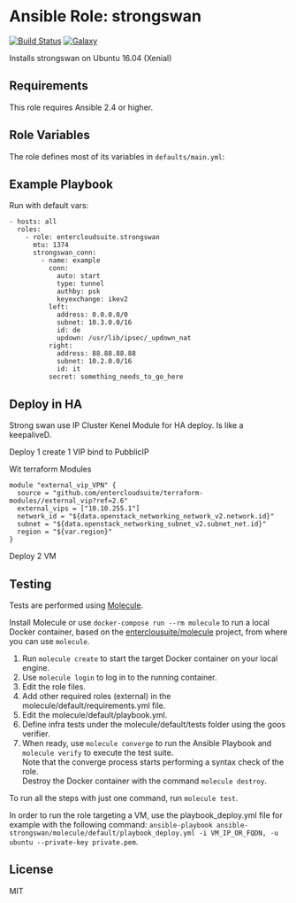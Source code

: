 Ansible Role: strongswan 
======================================

[![Build Status](https://travis-ci.org/entercloudsuite/ansible-strongswan.svg?branch=master)](https://travis-ci.org/entercloudsuite/ansible-strongswan)
[![Galaxy](https://img.shields.io/badge/galaxy-entercloudsuite.strongswan-blue.svg?style=flat-square)](https://galaxy.ansible.com/entercloudsuite/strongswan)  

Installs strongswan on Ubuntu 16.04 (Xenial)

## Requirements

This role requires Ansible 2.4 or higher.

## Role Variables

The role defines most of its variables in `defaults/main.yml`:

## Example Playbook

Run with default vars:

    - hosts: all
      roles:
        - role: entercloudsuite.strongswan
          mtu: 1374
          strongswan_conn:
            - name: example
              conn:
                auto: start
                type: tunnel
                authby: psk
                keyexchange: ikev2
              left:
                address: 0.0.0.0/0
                subnet: 10.3.0.0/16
                id: de
                updown: /usr/lib/ipsec/_updown_nat
              right:
                address: 88.88.88.88
                subnet: 10.2.0.0/16
                id: it
              secret: something_needs_to_go_here

## Deploy in HA
Strong swan use IP Cluster Kenel Module for HA deploy.
Is like a keepaliveD.

Deploy
1 create 1 VIP bind to PubblicIP

Wit terraform Modules

```
module "external_vip_VPN" {
  source = "github.com/entercloudsuite/terraform-modules//external_vip?ref=2.6"
  external_vips = ["10.10.255.1"]
  network_id = "${data.openstack_networking_network_v2.network.id}"
  subnet = "${data.openstack_networking_subnet_v2.subnet_net.id}"
  region = "${var.region}"
}

```
Deploy 2 VM

## Testing

Tests are performed using [Molecule](http://molecule.readthedocs.org/en/latest/).

Install Molecule or use `docker-compose run --rm molecule` to run a local Docker container, based on the [enterclousuite/molecule](https://hub.docker.com/r/fminzoni/molecule/) project, from where you can use `molecule`.

1. Run `molecule create` to start the target Docker container on your local engine.  
2. Use `molecule login` to log in to the running container.  
3. Edit the role files.  
4. Add other required roles (external) in the molecule/default/requirements.yml file.  
5. Edit the molecule/default/playbook.yml.  
6. Define infra tests under the molecule/default/tests folder using the goos verifier.  
7. When ready, use `molecule converge` to run the Ansible Playbook and `molecule verify` to execute the test suite.  
Note that the converge process starts performing a syntax check of the role.  
Destroy the Docker container with the command `molecule destroy`.   

To run all the steps with just one command, run `molecule test`. 

In order to run the role targeting a VM, use the playbook_deploy.yml file for example with the following command: `ansible-playbook ansible-strongswan/molecule/default/playbook_deploy.yml -i VM_IP_OR_FQDN, -u ubuntu --private-key private.pem`.  

## License

MIT
